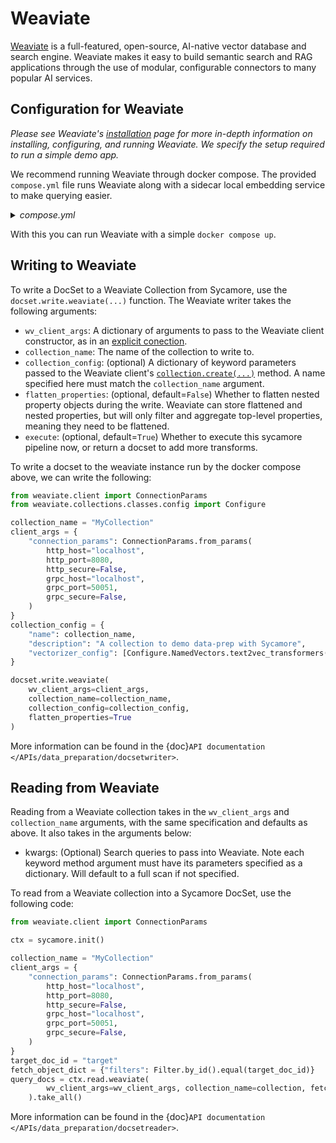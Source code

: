 # Weaviate

[Weaviate](https://weaviate.io/) is a full-featured, open-source, AI-native vector database and search engine. Weaviate makes it easy to build semantic search and RAG applications through the use of modular, configurable connectors to many popular AI services.

## Configuration for Weaviate

*Please see Weaviate's [installation](https://weaviate.io/developers/weaviate/installation) page for more in-depth information on installing, configuring, and running Weaviate. We specify the setup required to run a simple demo app.*

We recommend running Weaviate through docker compose. The provided `compose.yml` file runs Weaviate along with a sidecar local embedding service to make querying easier.

<details>
  <summary><i>compose.yml</i></summary>

  ```yaml
version: "3.4"
services:
  weaviate:
    command:
      - --host
      - 0.0.0.0
      - --port
      - "8080"
      - --scheme
      - http
    image: cr.weaviate.io/semitechnologies/weaviate:1.25.0
    ports:
      - 8080:8080
      - 50051:50051
    volumes:
      - weaviate_data:/var/lib/weaviate
    restart: on-failure:0
    environment:
      QUERY_DEFAULTS_LIMIT: 25
      AUTHENTICATION_ANONYMOUS_ACCESS_ENABLED: "true"
      PERSISTENCE_DATA_PATH: "/var/lib/weaviate"
      DEFAULT_VECTORIZER_MODULE: "text2vec-transformers"
      ENABLE_MODULES: "text2vec-transformers"
      TRANSFORMERS_INFERENCE_API: http://t2v-transformers:8080
      CLUSTER_HOSTNAME: "node1"
  t2v-transformers:
    image: cr.weaviate.io/semitechnologies/transformers-inference:sentence-transformers-all-MiniLM-L6-v2
    environment:
      ENABLE_CUDA: 0
volumes:
  weaviate_data:
  ```

  Note the choice of embedding model specified in the compose file.
</details>

With this you can run Weaviate with a simple `docker compose up`.

## Writing to Weaviate

To write a DocSet to a Weaviate Collection from Sycamore, use the `docset.write.weaviate(...)` function. The Weaviate writer takes the following arguments:

- `wv_client_args`: A dictionary of arguments to pass to the Weaviate client constructor, as in an [explicit conection](https://weaviate.io/developers/weaviate/client-libraries/python#python-client-v4-explicit-connection).
- `collection_name`: The name of the collection to write to.
- `collection_config`: (optional) A dictionary of keyword parameters passed to the Weaviate client's [`collection.create(...)`](https://weaviate.io/developers/weaviate/client-libraries/python#instantiate-a-collection) method. A name specified here must match the `collection_name` argument.
- `flatten_properties`: (optional, default=`False`) Whether to flatten nested property objects during the write. Weaviate can store flattened and nested properties, but will only filter and aggregate top-level properties, meaning they need to be flattened.
- `execute`: (optional, default=`True`) Whether to execute this sycamore pipeline now, or return a docset to add more transforms.

To write a docset to the weaviate instance run by the docker compose above, we can write the following:

```python
from weaviate.client import ConnectionParams
from weaviate.collections.classes.config import Configure

collection_name = "MyCollection"
client_args = {
    "connection_params": ConnectionParams.from_params(
        http_host="localhost",
        http_port=8080,
        http_secure=False,
        grpc_host="localhost",
        grpc_port=50051,
        grpc_secure=False,
    )
}
collection_config = {
    "name": collection_name,
    "description": "A collection to demo data-prep with Sycamore",
    "vectorizer_config": [Configure.NamedVectors.text2vec_transformers(name="embedding", source_properties=['text_representation'])],
}

docset.write.weaviate(
    wv_client_args=client_args,
    collection_name=collection_name,
    collection_config=collection_config,
    flatten_properties=True
)
```

More information can be found in the {doc}`API documentation </APIs/data_preparation/docsetwriter>`.

## Reading from Weaviate

Reading from a Weaviate collection takes in the `wv_client_args` and `collection_name` arguments, with the same specification and defaults as above. It also takes in the arguments below:

- kwargs: (Optional) Search queries to pass into Weaviate. Note each keyword method argument must have its parameters specified
as a dictionary. Will default to a full scan if not specified.

To read from a Weaviate collection into a Sycamore DocSet, use the following code:

```python
from weaviate.client import ConnectionParams

ctx = sycamore.init()

collection_name = "MyCollection"
client_args = {
    "connection_params": ConnectionParams.from_params(
        http_host="localhost",
        http_port=8080,
        http_secure=False,
        grpc_host="localhost",
        grpc_port=50051,
        grpc_secure=False,
    )
}
target_doc_id = "target"
fetch_object_dict = {"filters": Filter.by_id().equal(target_doc_id)}
query_docs = ctx.read.weaviate(
        wv_client_args=wv_client_args, collection_name=collection, fetch_objects=fetch_object_dict
    ).take_all()
```

More information can be found in the {doc}`API documentation </APIs/data_preparation/docsetreader>`.
